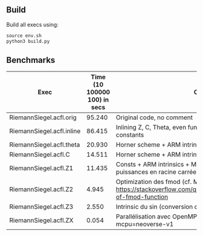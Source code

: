 ## Build

Build all execs using: 
```python
source env.sh
python3 build.py
```

## Benchmarks

| Exec                     | Time (10 100000 100) in secs | Comments                                                    |
|--------------------------|-----------------------------|-------------------------------------------------------------|
| RiemannSiegel.acfl.orig  | 95.240                      | Original code, no comment                                    |
| RiemannSiegel.acfl.inline | 86.415                      | Inlining Z, C, Theta, even functions + compile-time math constants |
| RiemannSiegel.acfl.theta  | 20.930                      | Horner scheme + ARM intrinsics                                |
| RiemannSiegel.acfl.C      | 14.511                      | Horner scheme + ARM intrinsics + Memoization                   |
| RiemannSiegel.acfl.Z1     | 11.435                      | Consts + ARM intrinsics + Memoization + Conversion des puissances en racine carrée |
| RiemannSiegel.acfl.Z2     | 4.945                       | Optimization des fmod (cf. Mehdi) : https://stackoverflow.com/questions/26342823/implementation-of-fmod-function |
| RiemannSiegel.acfl.Z3     | 2.550                       | Intrinsic du sin (conversion depuis cos) / Taylor / Horner  |
| RiemannSiegel.acfl.ZX     | 0.054                       | Parallélisation avec OpenMP + Compile avec flag -mcpu=neoverse-v1 |

